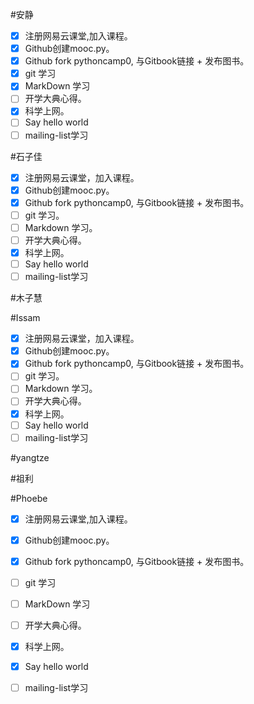 
#安静
- [x] 注册网易云课堂,加入课程。  
- [x] Github创建mooc.py。  
- [x] Github fork pythoncamp0, 与Gitbook链接 + 发布图书。  
- [x] git 学习
- [x] MarkDown 学习
- [ ] 开学大典心得。  
- [x] 科学上网。
- [ ] Say hello world
- [ ] mailing-list学习

#石子佳
- [x] 注册网易云课堂，加入课程。
- [x] Github创建mooc.py。
- [x] Github fork pythoncamp0, 与Gitbook链接 + 发布图书。
- [ ] git 学习。
- [ ] Markdown 学习。
- [ ] 开学大典心得。
- [x] 科学上网。
- [ ] Say hello world
- [ ] mailing-list学习

#木子慧

#Issam
- [x] 注册网易云课堂，加入课程。
- [x] Github创建mooc.py。
- [x] Github fork pythoncamp0, 与Gitbook链接 + 发布图书。
- [ ] git 学习。
- [ ] Markdown 学习。
- [ ] 开学大典心得。
- [x] 科学上网。
- [ ] Say hello world
- [ ] mailing-list学习

#yangtze

#祖利

#Phoebe
- [x] 注册网易云课堂,加入课程。  
- [x] Github创建mooc.py。  
- [x] Github fork pythoncamp0, 与Gitbook链接 + 发布图书。  
- [ ] git 学习
- [ ] MarkDown 学习
- [ ] 开学大典心得。  
- [x] 科学上网。
- [x] Say hello world
- [ ] mailing-list学习

